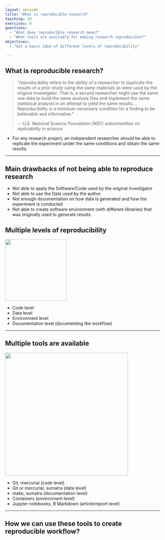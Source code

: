 ```yaml
---
layout: episode
title: "What is reproducible research"
teaching: 10
exercises: 0
questions:
  - "What does reproducible research mean?"
  - "What tools are available for making research reproducible?"
objectives:
  - "Get a basic idea of different levels of reproducibility"
   
---
```


## What is reproducible research?

> “reproducibility refers to the ability of a researcher to duplicate the results of a prior study using the same materials as were used by the original investigator. That is, a second researcher might use the same raw data to build the same analysis files and implement the same statistical analysis in an attempt to yield the same results…. Reproducibility is a minimum necessary condition for a finding to be believable and informative.” 
>
> -- <cite> U.S. National Science Foundation (NSF) subcommittee on replicability in science</cite>


- For any research project, an independent researcher should be able to replicate the experiment under the same conditions and obtain the same results.

---

## Main drawbacks of not being able to reproduce research 
- Not able to apply the Software/Code used by the original investigator
- Not able to use the Data used by the author
- Not enough documentation on how data is generated and how the experiment is conducted
- Not able to create software environment (with different libraries) that was originally used to generate results

<!-- - Using same code and data are not necessarily enough for reproducibility. The whole environment needs to be captured. 
-->
## Multiple levels of reproducibility
<img src="/reproducible-research/img/reproducibility_levels.png" style="height: 200px;"/>

- Code level
- Data level
- Environment level
- Documentation level (documenting the workflow)

---
## Multiple tools are available

<img src="/reproducible-research/img/reproducibility_tools.png" style="height: 400px;"/>

- Git, mercurial (code level)
- Git or mercurial, sumatra (data level)
- make, sumatra (documentation level)
- Containers (environment level)
- Jupyter notebooks, R Markdown (article/report level)
 
---
## How we can use these tools to create reproducible workflow?
